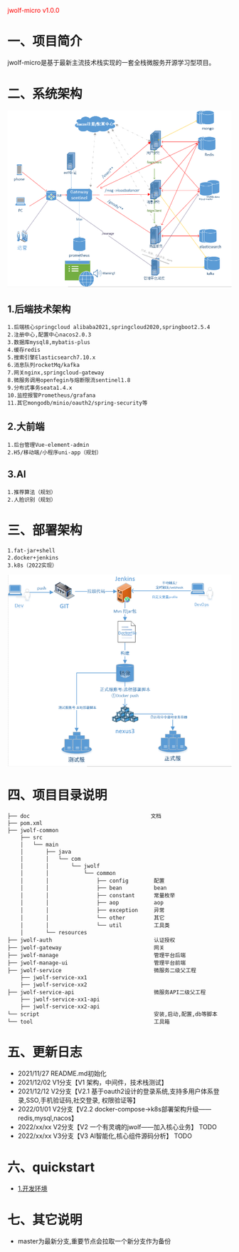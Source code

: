<span style="color:red;font:bold 50">jwolf-micro v1.0.0</span>
# 一、项目简介
jwolf-micro是基于最新主流技术栈实现的一套全栈微服务开源学习型项目。

# 二、系统架构
![系统架构图](./doc/doc-resource/系统架构图.png)
## 1.后端技术架构
```
1.后端核心springcloud alibaba2021,springcloud2020,springboot2.5.4
2.注册中心,配置中心nacos2.0.3
3.数据库mysql8,mybatis-plus
4.缓存redis
5.搜索引擎Elasticsearch7.10.x
6.消息队列rocketMq/kafka
7.网关nginx,springcloud-gateway
8.微服务调用openfegin与熔断限流sentinel1.8
9.分布式事务seata1.4.x
10.监控报警Prometheus/grafana
11.其它mongodb/minio/oauth2/spring-security等
```

## 2.大前端
```
1.后台管理Vue-element-admin
2.H5/移动端/小程序uni-app（规划）
```
## 3.AI
```
1.推荐算法（规划）
2.人脸识别（规划）
```

# 三、部署架构
```
1.fat-jar+shell 
2.docker+jenkins
3.k8s（2022实现）
```
![部署架构图](./doc/doc-resource/jenkis-docker-cicd.png)

# 四、项目目录说明
```
├── doc                                      文档
├── pom.xml
├── jwolf-common
    ├── src
    │   └── main
    │       ├── java
    │       │   └── com
    │       │       └── jwolf
    │       │           └── common            
    │       │               ├── config        配置
    │       │               ├── bean          bean
    │       │               ├── constant      常量枚举
    │       │               ├── aop           aop
    │       │               ├── exception     异常
    │       │               └── other         其它
    │       │               └── util          工具类
    │       └── resources 
├── jwolf-auth                                认证授权
├── jwolf-gateway                             网关
├── jwolf-manage                              管理平台后端
├── jwolf-manage-ui                           管理平台前端
├── jwolf-service                             微服务二级父工程
    ├── jwolf-service-xx1
    ├── jwolf-service-xx2
├── jwolf-service-api                         微服务API二级父工程
    ├── jwolf-service-xx1-api
    ├── jwolf-service-xx2-api
└── script                                    安装,启动,配置,db等脚本
└── tool                                      工具箱

```


# 五、更新日志
- 2021/11/27 README.md初始化
- 2021/12/02 V1分支【V1 架构，中间件，技术栈测试】
- 2021/12/12 V2分支【V2.1
  基于oauth2设计的登录系统,支持多用户体系登录,SSO,手机验证码,社交登录, 权限验证等】
- 2022/01/01 V2分支【V2.2 docker-compose->k8s部署架构升级——redis,mysql,nacos】
- 2022/xx/xx V2分支【V2 一个有灵魂的jwolf——加入核心业务】 TODO
- 2022/xx/xx V3分支【V3 AI智能化,核心组件源码分析】 TODO
# 六、quickstart
- [1.开发环境](doc/1-项目说明/运行环境.md)

# 七、其它说明
- master为最新分支,重要节点会拉取一个新分支作为备份



